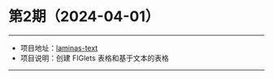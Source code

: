 # 第2期（2024-04-01）

---
- 项目地址：[laminas-text](https://github.com/laminas/laminas-text)
- 项目说明：创建 FIGlets 表格和基于文本的表格
---
